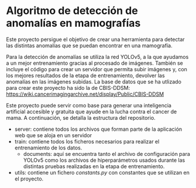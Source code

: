 # Algoritmo de detección de anomalías en mamografías

Este proyecto persigue el objetivo de crear una herramienta para detectar las distintas anomalías que se puedan encontrar en una mamografía.

Para la detección de anomalías se utiliza la red YOLOv5, a la que ayudamos a un mejor entrenamiento gracias al procesado de imágenes. También se incluye el código para crear un servidor que permita subir imágenes y, con los mejores resultados de la etapa de entrenamiento, devolver las anomalías en las imágenes subidas. La base de datos que se ha utlizado para crear este proyecto ha sido la de CBIS-DDSM: https://wiki.cancerimagingarchive.net/display/Public/CBIS-DDSM

Este proyecto puede servir como base para generar una inteligencia artificial accesible y gratuita que ayude en la lucha contra el cancer de mama. A continuación, se detalla la estructura del repositorio.

* server: contiene todos los archivos que forman parte de la aplicación web que se aloja en un servidor
* train: contiene todos los ficheros necesarios para realizar el entrenamiento de los datos.
  * documents: aquí se encuentra tanto el archivo de configuración para YOLOv5 como los archivos de hiperparámetros usados durante las distintas pruebas realizadas en la etapa de entrenamiento.
* utils: contiene un fichero _constants.py_ con constantes que se utilizan en el proyecto.

